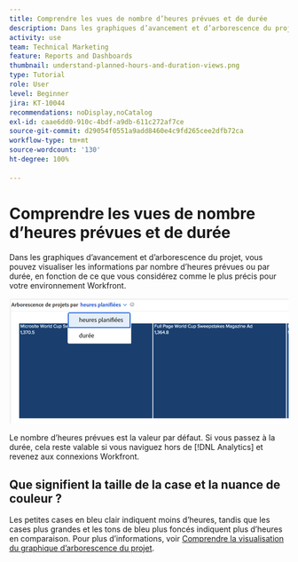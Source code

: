 ```yaml
---
title: Comprendre les vues de nombre d’heures prévues et de durée
description: Dans les graphiques d’avancement et d’arborescence du projet, vous pouvez visualiser les informations par nombre d’heures prévues ou par durée.
activity: use
team: Technical Marketing
feature: Reports and Dashboards
thumbnail: understand-planned-hours-and-duration-views.png
type: Tutorial
role: User
level: Beginner
jira: KT-10044
recommendations: noDisplay,noCatalog
exl-id: caae6dd0-910c-4bdf-a9db-611c272af7ce
source-git-commit: d29054f0551a9add8460e4c9fd265cee2dfb72ca
workflow-type: tm+mt
source-wordcount: '130'
ht-degree: 100%

---
```


# Comprendre les vues de nombre d’heures prévues et de durée

Dans les graphiques d’avancement et d’arborescence du projet, vous pouvez visualiser les informations par nombre d’heures prévues ou par durée, en fonction de ce que vous considérez comme le plus précis pour votre environnement Workfront.

![Image de la sélection d’un nombre d’heures prévues plutôt que d’une durée](assets/section-1-5.png)



Le nombre d’heures prévues est la valeur par défaut. Si vous passez à la durée, cela reste valable si vous naviguez hors de [!DNL Analytics] et revenez aux connexions Workfront.

## Que signifient la taille de la case et la nuance de couleur ?

Les petites cases en bleu clair indiquent moins d’heures, tandis que les cases plus grandes et les tons de bleu plus foncés indiquent plus d’heures en comparaison. Pour plus d’informations, voir [Comprendre la visualisation du graphique d’arborescence du projet](https://experienceleague.adobe.com/docs/workfront/using/reporting/enhanced-analytics/project-treemap-overview.html?lang=fr).
